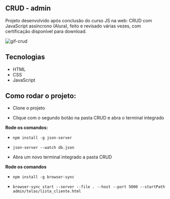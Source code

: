 ## CRUD - admin

Projeto desenvolvido após conclusão do curso JS na web: CRUD com JavaScript assíncrono (Alura), feito e revisado várias vezes, com certificação disponível para download.


![gif-crud](https://github.com/diogoAGon/CRUD/assets/148248042/c2a0c2ae-0f6d-4b36-b3e0-863db73db1bc)
## Tecnologias
- HTML
- CSS
- JavaScript
## Como rodar o projeto:

- Clone o projeto

- Clique com o segundo botão na pasta CRUD e abra o terminal integrado 

**Rode os comandos:**
-     npm install -g json-server


-     json-server --watch db.json

- Abra um novo terminal integrado a pasta CRUD

**Rode os comandos**
-     npm install -g browser-sync


-     browser-sync start --server --file . --host --port 5000 --startPath admin/telas/lista_cliente.html

